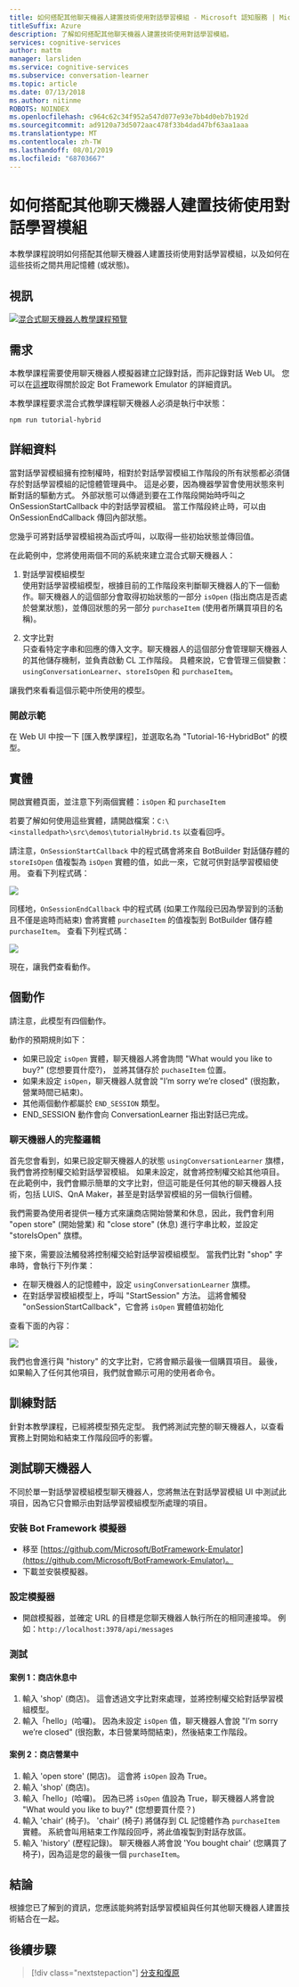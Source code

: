 ```yaml
---
title: 如何搭配其他聊天機器人建置技術使用對話學習模組 - Microsoft 認知服務 | Microsoft Docs
titleSuffix: Azure
description: 了解如何搭配其他聊天機器人建置技術使用對話學習模組。
services: cognitive-services
author: mattm
manager: larsliden
ms.service: cognitive-services
ms.subservice: conversation-learner
ms.topic: article
ms.date: 07/13/2018
ms.author: nitinme
ROBOTS: NOINDEX
ms.openlocfilehash: c964c62c34f952a547d077e93e7bb4d0eb7b192d
ms.sourcegitcommit: ad9120a73d5072aac478f33b4dad47bf63aa1aaa
ms.translationtype: MT
ms.contentlocale: zh-TW
ms.lasthandoff: 08/01/2019
ms.locfileid: "68703667"
---
```

# <a name="how-to-use-conversation-learner-with-other-bot-building-technologies"></a>如何搭配其他聊天機器人建置技術使用對話學習模組

本教學課程說明如何搭配其他聊天機器人建置技術使用對話學習模組，以及如何在這些技術之間共用記憶體 (或狀態)。 

## <a name="video"></a>視訊

[![混合式聊天機器人教學課程預覽](https://aka.ms/cl_Tutorial_v3_Hybrid_Applications_Preview)](https://aka.ms/cl_Tutorial_v3_Hybrid_Applications)

## <a name="requirements"></a>需求
本教學課程需要使用聊天機器人模擬器建立記錄對話，而非記錄對話 Web UI。 您可以在[這裡](https://docs.microsoft.com/azure/bot-service/bot-service-debug-emulator?view=azure-bot-service-4.0)取得關於設定 Bot Framework Emulator 的詳細資訊。 

本教學課程要求混合式教學課程聊天機器人必須是執行中狀態：

    npm run tutorial-hybrid

## <a name="details"></a>詳細資料

當對話學習模組擁有控制權時，相對於對話學習模組工作階段的所有狀態都必須儲存於對話學習模組的記憶體管理員中。 這是必要，因為機器學習會使用狀態來判斷對話的驅動方式。 外部狀態可以傳遞到要在工作階段開始時呼叫之 OnSessionStartCallback 中的對話學習模組。 當工作階段終止時，可以由 OnSessionEndCallback 傳回內部狀態。

您幾乎可將對話學習模組視為函式呼叫，以取得一些初始狀態並傳回值。

在此範例中，您將使用兩個不同的系統來建立混合式聊天機器人：
1. 對話學習模組模型 <br/>
    使用對話學習模組模型，根據目前的工作階段來判斷聊天機器人的下一個動作。聊天機器人的這個部分會取得初始狀態的一部分 `isOpen` (指出商店是否處於營業狀態)，並傳回狀態的另一部分 `purchaseItem` (使用者所購買項目的名稱)。

2. 文字比對 <br />
    只查看特定字串和回應的傳入文字。聊天機器人的這個部分會管理聊天機器人的其他儲存機制，並負責啟動 CL 工作階段。 具體來說，它會管理三個變數：`usingConversationLearner`、`storeIsOpen` 和 `purchaseItem`。

讓我們來看看這個示範中所使用的模型。

### <a name="open-the-demo"></a>開啟示範

在 Web UI 中按一下 [匯入教學課程]，並選取名為 "Tutorial-16-HybridBot" 的模型。

## <a name="entities"></a>實體

開啟實體頁面，並注意下列兩個實體：`isOpen` 和 `purchaseItem`

若要了解如何使用這些實體，請開啟檔案：`C:\<installedpath>\src\demos\tutorialHybrid.ts` 以查看回呼。

請注意，`OnSessionStartCallback` 中的程式碼會將來自 BotBuilder 對話儲存體的 `storeIsOpen` 值複製為 `isOpen` 實體的值，如此一來，它就可供對話學習模組使用。 查看下列程式碼：

![](../media/tutorial17_sessionstart.PNG)

同樣地，`OnSessionEndCallback` 中的程式碼 (如果工作階段已因為學習到的活動且不僅是逾時而結束) 會將實體 `purchaseItem` 的值複製到 BotBuilder 儲存體 `purchaseItem`。 查看下列程式碼：

![](../media/tutorial17_sessionend.PNG)

現在，讓我們查看動作。

## <a name="actions"></a>個動作

請注意，此模型有四個動作。

動作的預期規則如下：

- 如果已設定 `isOpen` 實體，聊天機器人將會詢問 "What would you like to buy?" (您想要買什麼?)， 並將其儲存於 `puchaseItem` 位置。
- 如果未設定 `isOpen`，聊天機器人就會說 "I’m sorry we’re closed" (很抱歉，營業時間已結束)。
- 其他兩個動作都屬於 `END_SESSION` 類型。
- END_SESSION 動作會向 ConversationLearner 指出對話已完成。

### <a name="overall-bot-logic"></a>聊天機器人的完整邏輯

首先您會看到，如果已設定聊天機器人的狀態 `usingConversationLearner` 旗標，我們會將控制權交給對話學習模組。 如果未設定，就會將控制權交給其他項目。  在此範例中，我們會顯示簡單的文字比對，但這可能是任何其他的聊天機器人技術，包括 LUIS、QnA Maker，甚至是對話學習模組的另一個執行個體。

我們需要為使用者提供一種方式來讓商店開始營業和休息，因此，我們會利用 "open store" (開始營業) 和 "close store" (休息) 進行字串比較，並設定 "storeIsOpen" 旗標。

接下來，需要設法觸發將控制權交給對話學習模組模型。 當我們比對 "shop" 字串時，會執行下列作業：
- 在聊天機器人的記憶體中，設定 `usingConversationLearner` 旗標。
- 在對話學習模組模型上，呼叫 "StartSession" 方法。  這將會觸發 "onSessionStartCallback"，它會將 `isOpen` 實體值初始化

查看下面的內容：

![](../media/tutorial17_useConversationLearner.PNG)

我們也會進行與 "history" 的文字比對，它將會顯示最後一個購買項目。
最後，如果輸入了任何其他項目，我們就會顯示可用的使用者命令。

## <a name="train-dialog"></a>訓練對話

針對本教學課程，已經將模型預先定型。  我們將測試完整的聊天機器人，以查看實務上對開始和結束工作階段回呼的影響。

## <a name="testing-the-bot"></a>測試聊天機器人

不同於單一對話學習模組模型聊天機器人，您將無法在對話學習模組 UI 中測試此項目，因為它只會顯示由對話學習模組模型所處理的項目。

### <a name="install-the-bot-framework-emulator"></a>安裝 Bot Framework 模擬器

- 移至 [https://github.com/Microsoft/BotFramework-Emulator](https://github.com/Microsoft/BotFramework-Emulator)。
- 下載並安裝模擬器。

### <a name="configure-the-emulator"></a>設定模擬器

- 開啟模擬器，並確定 URL 的目標是您聊天機器人執行所在的相同連接埠。 例如：`http://localhost:3978/api/messages`

### <a name="test"></a>測試 

#### <a name="scenario-1-store-is-closed"></a>案例 1：商店休息中
1. 輸入 'shop' (商店)。 這會透過文字比對來處理，並將控制權交給對話學習模組模型。
2. 輸入「hello」(哈囉)。  因為未設定 `isOpen` 值，聊天機器人會說 "I’m sorry we’re closed" (很抱歉，本日營業時間結束)，然後結束工作階段。

#### <a name="scenario-2-store-is-open"></a>案例 2：商店營業中
1. 輸入 'open store' (開店)。  這會將 `isOpen` 設為 True。
1. 輸入 'shop' (商店)。
1. 輸入「hello」(哈囉)。  因為已將 `isOpen` 值設為 True，聊天機器人將會說 "What would you like to buy?" (您想要買什麼？)
1. 輸入 'chair' (椅子)。 'chair' (椅子) 將儲存到 CL 記憶體作為 `purchaseItem` 實體。 系統會叫用結束工作階段回呼，將此值複製到對話存放區。
1. 輸入 'history' (歷程記錄)。  聊天機器人將會說 'You bought chair' (您購買了椅子)，因為這是您的最後一個 `purchaseItem`。

## <a name="conclusion"></a>結論

根據您已了解到的資訊，您應該能夠將對話學習模組與任何其他聊天機器人建置技術結合在一起。

## <a name="next-steps"></a>後續步驟

> [!div class="nextstepaction"]
> [分支和復原](./17-branch-undo.md)
